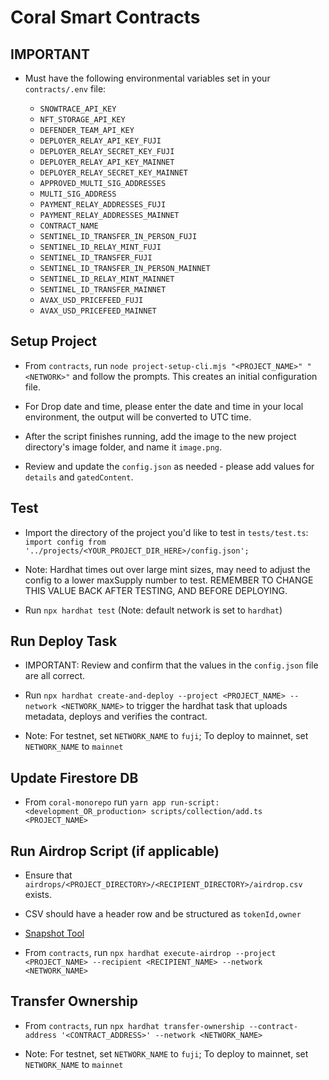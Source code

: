# Coral Smart Contracts

## IMPORTANT

- Must have the following environmental variables set in your `contracts/.env` file:

  - `SNOWTRACE_API_KEY`
  - `NFT_STORAGE_API_KEY`
  - `DEFENDER_TEAM_API_KEY`
  - `DEPLOYER_RELAY_API_KEY_FUJI`
  - `DEPLOYER_RELAY_SECRET_KEY_FUJI`
  - `DEPLOYER_RELAY_API_KEY_MAINNET`
  - `DEPLOYER_RELAY_SECRET_KEY_MAINNET`
  - `APPROVED_MULTI_SIG_ADDRESSES`
  - `MULTI_SIG_ADDRESS`
  - `PAYMENT_RELAY_ADDRESSES_FUJI`
  - `PAYMENT_RELAY_ADDRESSES_MAINNET`
  - `CONTRACT_NAME`
  - `SENTINEL_ID_TRANSFER_IN_PERSON_FUJI`
  - `SENTINEL_ID_RELAY_MINT_FUJI`
  - `SENTINEL_ID_TRANSFER_FUJI`
  - `SENTINEL_ID_TRANSFER_IN_PERSON_MAINNET`
  - `SENTINEL_ID_RELAY_MINT_MAINNET`
  - `SENTINEL_ID_TRANSFER_MAINNET`
  - `AVAX_USD_PRICEFEED_FUJI`
  - `AVAX_USD_PRICEFEED_MAINNET`

## Setup Project

- From `contracts`, run `node project-setup-cli.mjs "<PROJECT_NAME>" "<NETWORK>"` and follow the prompts. This creates an initial configuration file.

- For Drop date and time, please enter the date and time in your local environment, the output will be converted to UTC time.

- After the script finishes running, add the image to the new project directory's image folder, and name it `image.png`.

- Review and update the `config.json` as needed - please add values for `details` and `gatedContent`.

## Test

- Import the directory of the project you'd like to test in `tests/test.ts`: `import config from '../projects/<YOUR_PROJECT_DIR_HERE>/config.json';`

- Note: Hardhat times out over large mint sizes, may need to adjust the config to a lower maxSupply number to test. REMEMBER TO CHANGE THIS VALUE BACK AFTER TESTING, AND BEFORE DEPLOYING.

- Run `npx hardhat test` (Note: default network is set to `hardhat`)

## Run Deploy Task

- IMPORTANT: Review and confirm that the values in the `config.json` file are all correct.

- Run `npx hardhat create-and-deploy --project <PROJECT_NAME> --network <NETWORK_NAME>` to trigger the hardhat task that uploads metadata, deploys and verifies the contract.

- Note: For testnet, set `NETWORK_NAME` to `fuji`; To deploy to mainnet, set `NETWORK_NAME` to `mainnet`

## Update Firestore DB

- From `coral-monorepo` run `yarn app run-script:<development_OR_production> scripts/collection/add.ts <PROJECT_NAME>`

## Run Airdrop Script (if applicable)

- Ensure that `airdrops/<PROJECT_DIRECTORY>/<RECIPIENT_DIRECTORY>/airdrop.csv` exists.

- CSV should have a header row and be structured as `tokenId,owner`

- [Snapshot Tool](https://tools.roland.xyz/snapshot)

- From `contracts`, run `npx hardhat execute-airdrop --project <PROJECT_NAME> --recipient <RECIPIENT_NAME> --network <NETWORK_NAME>`

## Transfer Ownership

- From `contracts`, run `npx hardhat transfer-ownership --contract-address '<CONTRACT_ADDRESS>' --network <NETWORK_NAME>`

- Note: For testnet, set `NETWORK_NAME` to `fuji`; To deploy to mainnet, set `NETWORK_NAME` to `mainnet`
